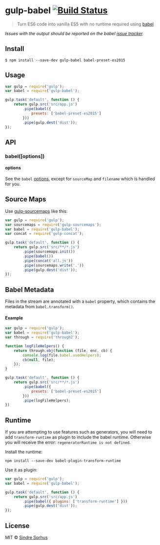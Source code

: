 # gulp-babel [![Build Status](https://travis-ci.org/babel/gulp-babel.svg?branch=master)](https://travis-ci.org/babel/gulp-babel)

> Turn ES6 code into vanilla ES5 with no runtime required using [babel](https://github.com/babel/babel)

*Issues with the output should be reported on the babel [issue tracker](https://github.com/babel/babel/issues).*


## Install

```
$ npm install --save-dev gulp-babel babel-preset-es2015
```


## Usage

```js
var gulp = require('gulp');
var babel = require('gulp-babel');

gulp.task('default', function () {
	return gulp.src('src/app.js')
		.pipe(babel({
			presets: ['babel-preset-es2015']
		}))
		.pipe(gulp.dest('dist'));
});
```


## API

### babel([options])

#### options

See the `babel` [options](https://babeljs.io/docs/usage/options/), except for `sourceMap` and `filename` which is handled for you.


## Source Maps

Use [gulp-sourcemaps](https://github.com/floridoo/gulp-sourcemaps) like this:

```js
var gulp = require('gulp');
var sourcemaps = require('gulp-sourcemaps');
var babel = require('gulp-babel');
var concat = require('gulp-concat');

gulp.task('default', function () {
	return gulp.src('src/**/*.js')
		.pipe(sourcemaps.init())
		.pipe(babel())
		.pipe(concat('all.js'))
		.pipe(sourcemaps.write('.'))
		.pipe(gulp.dest('dist'));
});
```


## Babel Metadata

Files in the stream are annotated with a `babel` property, which
contains the metadata from `babel.transform()`.

#### Example

```js
var gulp = require('gulp');
var babel = require('gulp-babel');
var through = require('through2');

function logFileHelpers() {
	return through.obj(function (file, enc, cb) {
		console.log(file.babel.usedHelpers);
		cb(null, file);
	});
}

gulp.task('default', function () {
	return gulp.src('src/**/*.js')
		.pipe(babel({
			presets: ['babel-preset-es2015']
		}))
		.pipe(logFileHelpers);
})
```

## Runtime

If you are attempting to use features such as generators, you will need to add `transform-runtime` as plugin to include the babel runtime. Otherwise you will receive the error: `regeneratorRuntime is not defined`.

Install the runtime:
```
npm install --save-dev babel-plugin-transform-runtime
```

Use it as plugin:
```js
var gulp = require('gulp');
var babel = require('gulp-babel');

gulp.task('default', function () {
	return gulp.src('src/app.js')
		.pipe(babel({ plugins: ['transform-runtime'] }))
		.pipe(gulp.dest('dist'));
});
```

## License

MIT © [Sindre Sorhus](http://sindresorhus.com)

